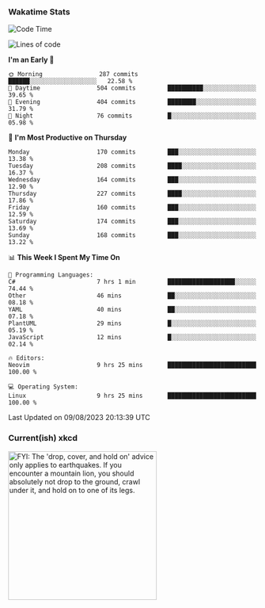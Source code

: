 ### Wakatime Stats
<!--START_SECTION:waka-->
![Code Time](http://img.shields.io/badge/Code%20Time-1%2C907%20hrs%2059%20mins-blue)

![Lines of code](https://img.shields.io/badge/From%20Hello%20World%20I%27ve%20Written-774.0%20thousand%20lines%20of%20code-blue)

**I'm an Early 🐤** 

```text
🌞 Morning                287 commits         ██████░░░░░░░░░░░░░░░░░░░   22.58 % 
🌆 Daytime                504 commits         ██████████░░░░░░░░░░░░░░░   39.65 % 
🌃 Evening                404 commits         ████████░░░░░░░░░░░░░░░░░   31.79 % 
🌙 Night                  76 commits          █░░░░░░░░░░░░░░░░░░░░░░░░   05.98 % 
```
📅 **I'm Most Productive on Thursday** 

```text
Monday                   170 commits         ███░░░░░░░░░░░░░░░░░░░░░░   13.38 % 
Tuesday                  208 commits         ████░░░░░░░░░░░░░░░░░░░░░   16.37 % 
Wednesday                164 commits         ███░░░░░░░░░░░░░░░░░░░░░░   12.90 % 
Thursday                 227 commits         ████░░░░░░░░░░░░░░░░░░░░░   17.86 % 
Friday                   160 commits         ███░░░░░░░░░░░░░░░░░░░░░░   12.59 % 
Saturday                 174 commits         ███░░░░░░░░░░░░░░░░░░░░░░   13.69 % 
Sunday                   168 commits         ███░░░░░░░░░░░░░░░░░░░░░░   13.22 % 
```


📊 **This Week I Spent My Time On** 

```text
💬 Programming Languages: 
C#                       7 hrs 1 min         ███████████████████░░░░░░   74.44 % 
Other                    46 mins             ██░░░░░░░░░░░░░░░░░░░░░░░   08.18 % 
YAML                     40 mins             ██░░░░░░░░░░░░░░░░░░░░░░░   07.18 % 
PlantUML                 29 mins             █░░░░░░░░░░░░░░░░░░░░░░░░   05.19 % 
JavaScript               12 mins             █░░░░░░░░░░░░░░░░░░░░░░░░   02.14 % 

🔥 Editors: 
Neovim                   9 hrs 25 mins       █████████████████████████   100.00 % 

💻 Operating System: 
Linux                    9 hrs 25 mins       █████████████████████████   100.00 % 
```


 Last Updated on 09/08/2023 20:13:39 UTC
<!--END_SECTION:waka-->

### Current(ish) xkcd
<a id="xkcd-a" title="FYI: The 'drop, cover, and hold on' advice only applies to earthquakes. If you encounter a mountain lion, you should absolutely not drop to the ground, crawl under it, and hold on to one of its legs." href="https://www.xkcd.com" target="_blank">
        <img align="center" id="xkcd-img" src="https://imgs.xkcd.com/comics/what_to_do.png" alt="FYI: The 'drop, cover, and hold on' advice only applies to earthquakes. If you encounter a mountain lion, you should absolutely not drop to the ground, crawl under it, and hold on to one of its legs." height=300 />
</a>
